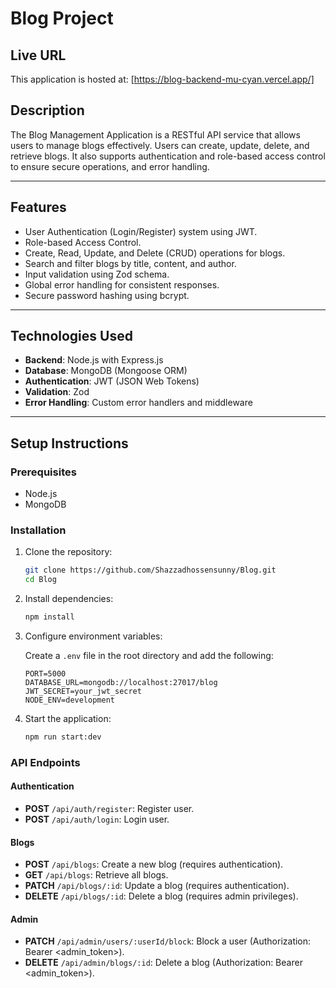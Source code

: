 # Blog Project

## Live URL

This application is hosted at: [https://blog-backend-mu-cyan.vercel.app/]

## Description

The Blog Management Application is a RESTful API service that allows users to manage blogs effectively. Users can create, update, delete, and retrieve blogs. It also supports authentication and role-based access control to ensure secure operations, and error handling.

---

## Features

- User Authentication (Login/Register) system using JWT.
- Role-based Access Control.
- Create, Read, Update, and Delete (CRUD) operations for blogs.
- Search and filter blogs by title, content, and author.
- Input validation using Zod schema.
- Global error handling for consistent responses.
- Secure password hashing using bcrypt.

---

## Technologies Used

- **Backend**: Node.js with Express.js
- **Database**: MongoDB (Mongoose ORM)
- **Authentication**: JWT (JSON Web Tokens)
- **Validation**: Zod
- **Error Handling**: Custom error handlers and middleware

---

## Setup Instructions

### Prerequisites

- Node.js
- MongoDB

### Installation

1. Clone the repository:

   ```bash
   git clone https://github.com/Shazzadhossensunny/Blog.git
   cd Blog
   ```

2. Install dependencies:

   ```bash
   npm install
   ```

3. Configure environment variables:

   Create a `.env` file in the root directory and add the following:

   ```env
   PORT=5000
   DATABASE_URL=mongodb://localhost:27017/blog
   JWT_SECRET=your_jwt_secret
   NODE_ENV=development
   ```

4. Start the application:

   ```bash
   npm run start:dev
   ```

### API Endpoints

#### Authentication

- **POST** `/api/auth/register`: Register user.
- **POST** `/api/auth/login`: Login user.

#### Blogs

- **POST** `/api/blogs`: Create a new blog (requires authentication).
- **GET** `/api/blogs`: Retrieve all blogs.
- **PATCH** `/api/blogs/:id`: Update a blog (requires authentication).
- **DELETE** `/api/blogs/:id`: Delete a blog (requires admin privileges).

#### Admin

- **PATCH** `/api/admin/users/:userId/block`: Block a user (Authorization: Bearer <admin_token>).
- **DELETE** `/api/admin/blogs/:id`: Delete a blog (Authorization: Bearer <admin_token>).
